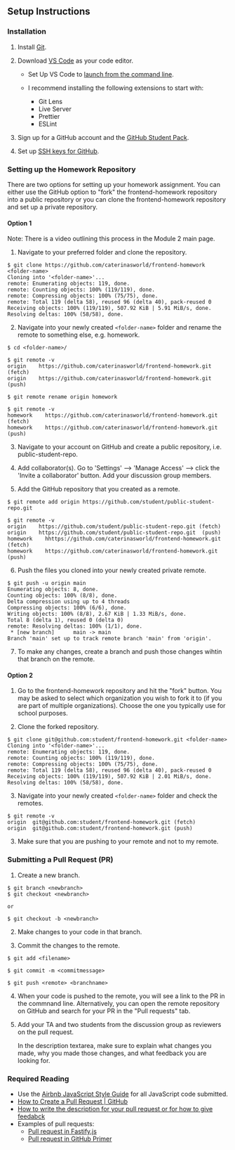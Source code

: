 ## Setup Instructions

### Installation

1. Install [Git](https://git-scm.com/book/en/v2/Getting-Started-Installing-Git).

2. Download [VS Code](https://code.visualstudio.com/) as your code editor.

   - Set Up VS Code to [launch from the command line](https://code.visualstudio.com/docs/editor/command-line#_launching-from-command-line).

   - I recommend installing the following extensions to start with:
     - Git Lens
     - Live Server
     - Prettier
     - ESLint

3. Sign up for a GitHub account and the [GitHub Student Pack](https://education.github.com/pack).

4. Set up [SSH keys for GitHub](https://docs.github.com/en/free-pro-team@latest/github/authenticating-to-github/connecting-to-github-with-ssh).

### Setting up the Homework Repository

There are two options for setting up your homework assignment. You can either use the GitHub option to "fork" the frontend-homework repository into a public repository or you can clone the frontend-homework repository and set up a private repository.

#### Option 1

Note: There is a video outlining this process in the Module 2 main page.

1. Navigate to your preferred folder and clone the repository.

```console
$ git clone https://github.com/caterinasworld/frontend-homework <folder-name>
Cloning into '<folder-name>'...
remote: Enumerating objects: 119, done.
remote: Counting objects: 100% (119/119), done.
remote: Compressing objects: 100% (75/75), done.
remote: Total 119 (delta 58), reused 96 (delta 40), pack-reused 0
Receiving objects: 100% (119/119), 507.92 KiB | 5.91 MiB/s, done.
Resolving deltas: 100% (58/58), done.
```

2. Navigate into your newly created `<folder-name>` folder and rename the remote to something else, e.g. homework.

```console
$ cd <folder-name>/

$ git remote -v
origin	  https://github.com/caterinasworld/frontend-homework.git (fetch)
origin	  https://github.com/caterinasworld/frontend-homework.git (push)

$ git remote rename origin homework

$ git remote -v
homework	https://github.com/caterinasworld/frontend-homework.git (fetch)
homework	https://github.com/caterinasworld/frontend-homework.git (push)
```

3. Navigate to your account on GitHub and create a public repository, i.e. public-student-repo.

4. Add collaborator(s). Go to 'Settings' --> 'Manage Access' --> click the 'Invite a collaborator' button. Add your discussion group members.

5. Add the GitHub repository that you created as a remote.

```console
$ git remote add origin https://github.com/student/public-student-repo.git

$ git remote -v
origin	  https://github.com/student/public-student-repo.git (fetch)
origin	  https://github.com/student/public-student-repo.git  (push)
homework	hhttps://github.com/caterinasworld/frontend-homework.git (fetch)
homework	https://github.com/caterinasworld/frontend-homework.git (push)
```

6. Push the files you cloned into your newly created private remote.

```console
$ git push -u origin main
Enumerating objects: 8, done.
Counting objects: 100% (8/8), done.
Delta compression using up to 4 threads
Compressing objects: 100% (6/6), done.
Writing objects: 100% (8/8), 2.67 KiB | 1.33 MiB/s, done.
Total 8 (delta 1), reused 0 (delta 0)
remote: Resolving deltas: 100% (1/1), done.
 * [new branch]      main -> main
Branch 'main' set up to track remote branch 'main' from 'origin'.
```

7. To make any changes, create a branch and push those changes wihtin that branch on the remote.

#### Option 2

1. Go to the frontend-homework repository and hit the "fork" button. You may be asked to select which organization you wish to fork it to (if you are part of multiple organizations). Choose the one you typically use for school purposes.

2. Clone the forked repository.

```console
$ git clone git@github.com:student/frontend-homework.git <folder-name>
Cloning into '<folder-name>'...
remote: Enumerating objects: 119, done.
remote: Counting objects: 100% (119/119), done.
remote: Compressing objects: 100% (75/75), done.
remote: Total 119 (delta 58), reused 96 (delta 40), pack-reused 0
Receiving objects: 100% (119/119), 507.92 KiB | 2.01 MiB/s, done.
Resolving deltas: 100% (58/58), done.
```

3. Navigate into your newly created `<folder-name>` folder and check the remotes.

```console
$ git remote -v
origin	git@github.com:student/frontend-homework.git (fetch)
origin	git@github.com:student/frontend-homework.git (push)
```

3. Make sure that you are pushing to your remote and not to my remote. 

### Submitting a Pull Request (PR)

1. Create a new branch.

```console
$ git branch <newbranch>
$ git checkout <newbranch>

or

$ git checkout -b <newbranch>
```

2. Make changes to your code in that branch.

3. Commit the changes to the remote.

```console
$ git add <filename>

$ git commit -m <commitmessage>

$ git push <remote> <branchname>
```

4. When your code is pushed to the remote, you will see a link to the PR in the commnand line. Alternatively, you can open the remote repository on GitHub and search for your PR in the "Pull requests" tab.

5. Add your TA and two students from the discussion group as reviewers on the pull request.

   In the description textarea, make sure to explain what changes you made, why you made those changes, and what feedback you are looking for.

### Required Reading

- Use the [Airbnb JavaScript Style Guide](https://github.com/airbnb/javascript) for all JavaScript code submitted.
- [How to Create a Pull Request | GitHub](https://docs.github.com/en/pull-requests/collaborating-with-pull-requests/proposing-changes-to-your-work-with-pull-requests/creating-a-pull-request)
- [How to write the description for your pull request or for how to give feedabck](https://github.blog/2015-01-21-how-to-write-the-perfect-pull-request/)
- Examples of pull requests:
  - [Pull request in Fastify.js](https://github.com/fastify/fastify/pull/4264)
  - [Pull request in GitHub Primer](https://github.com/primer/react/pull/2337)
